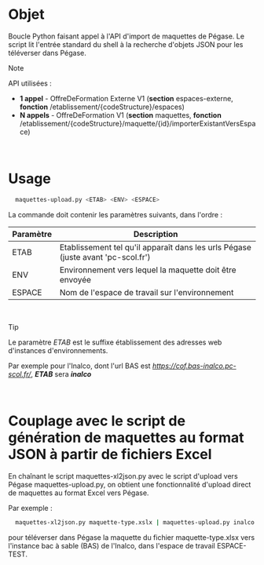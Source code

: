 # Objet
Boucle Python faisant appel à l'API d'import de maquettes de Pégase.
Le script lit l'entrée standard du shell à la recherche d'objets JSON pour les téléverser dans Pégase.

> [!NOTE]
> API utilisées :
> - **1 appel** - OffreDeFormation Externe V1 (**section** espaces-externe, **fonction** /etablissement/{codeStructure}/espaces)
> - **N appels** - OffreDeFormation V1 (**section** maquettes, **fonction** /etablissement/{codeStructure}/maquette/{id}/importerExistantVersEspace)

<p>&nbsp;</p>

# Usage
```bash
  maquettes-upload.py <ETAB> <ENV> <ESPACE>
```

La commande doit contenir les paramètres suivants, dans l'ordre :

| Paramètre | Description |
| --- | --- |
| ETAB | Etablissement tel qu'il apparaît dans les urls Pégase (juste avant 'pc-scol.fr') |
| ENV | Environnement vers lequel la maquette doit être envoyée |
| ESPACE | Nom de l'espace de travail sur l'environnement |

<p>&nbsp;</p>

> [!TIP]
> Le paramètre _ETAB_ est le suffixe établissement des adresses web d'instances d'environnements.
> 
> Par exemple pour l'Inalco, dont l'url BAS est _https://cof.bas-inalco.pc-scol.fr/_, _**ETAB**_ sera _**inalco**_

<p>&nbsp;</p>

# Couplage avec le script de génération de maquettes au format JSON à partir de fichiers Excel
En chaînant le script maquettes-xl2json.py avec le script d'upload vers Pégase maquettes-upload.py, on obtient une fonctionnalité d'upload direct de maquettes au format Excel vers Pégase.

Par exemple :
```bash
  maquettes-xl2json.py maquette-type.xslx | maquettes-upload.py inalco BAS ESPACE-TEST
```
pour téléverser dans Pégase la maquette du fichier maquette-type.xlsx vers l'instance bac à sable (BAS) de l'Inalco, dans l'espace de travail ESPACE-TEST.
